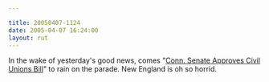 ```yaml
---

title: 20050407-1124
date: 2005-04-07 16:24:00
layout: rut
---
```


<p> In the wake of yesterday's good news, comes "<a href="http://news.findlaw.com/ap/o/632/04-07-2005/3328000a8a64c94f.html">Conn.
Senate Approves Civil Unions Bill</a>" to rain on the parade.
New England is oh so horrid.</p>

